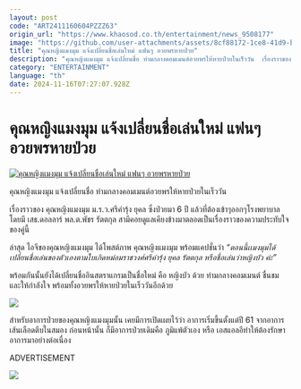 ```yaml
---
layout: post
code: "ART2411160604PZZZ63"
origin_url: "https://www.khaosod.co.th/entertainment/news_9508177"
image: "https://github.com/user-attachments/assets/8cf88172-1ce8-41d9-be1d-5edf8bc0de08"
title: "คุณหญิงแมงมุม แจ้งเปลี่ยนชื่อเล่นใหม่ แฟนๆ อวยพรหายป่วย"
description: "คุณหญิงแมงมุม แจ้งเปลี่ยนชื่อ ท่ามกลางคอมเมนต์อวยพรให้หายป่วยในเร็ววัน  เรื่องราวของ คุณหญิงแมงมุม ม.ร.ว.ศรีคำรุ้ง ยุคล ซึ่งป่วยมา"
category: "ENTERTAINMENT"
language: "th"
date: 2024-11-16T07:27:07.928Z
---
```


# คุณหญิงแมงมุม แจ้งเปลี่ยนชื่อเล่นใหม่ แฟนๆ อวยพรหายป่วย

[![คุณหญิงแมงมุม แจ้งเปลี่ยนชื่อเล่นใหม่ แฟนๆ อวยพรหายป่วย](https://www.khaosod.co.th/wpapp/uploads/2024/11/kunyingbua-2.jpg "คุณหญิงแมงมุม แจ้งเปลี่ยนชื่อเล่นใหม่ แฟนๆ อวยพรหายป่วย")](https://www.khaosod.co.th/wpapp/uploads/2024/11/kunyingbua-2.jpg)

คุณหญิงแมงมุม แจ้งเปลี่ยนชื่อ ท่ามกลางคอมเมนต์อวยพรให้หายป่วยในเร็ววัน

เรื่องราวของ คุณหญิงแมงมุม ม.ร.ว.ศรีคำรุ้ง ยุคล ซึ่งป่วยมา 6 ปี แล้วที่ต้องเข้าๆออกๆโรงพยาบาล โดยมี เสธ.ดอลลาร์ พล.ต.พัชร รัตตกุล สามีคอยดูแลเคียงข้างมาตลอดเป็นเรื่องราวของความประทับใจของคู่นี้

​ล่าสุด ไอจีของคุณหญิงแมงมุม ได้โพสต์ภาพ คุณหญิงแมงมุม พร้อมแคปชั่นว่า _“ตอนนี้เเมงมุมได้เปลี่ยนชื่อเล่นของตัวเองตามใบเกิดหม่อมราชวงศ์ศรีคำรุ้ง ยุคล รัตตกุล หรือชื่อเล่นว่าหญิงบัว ค่ะ”_

พร้อมกันนั้นยังได้เปลี่ยนชื่ออินสตราแกรมเป็นชื่อใหม่ คือ หญิงบัว ด้วย ท่ามกลางคอมเมนต์ ชื่นชม และให้กำลังใจ พร้อมทั้งอวยพรให้หายป่วยในเร็ววันอีกด้วย

[![](https://www.khaosod.co.th/wpapp/uploads/2024/11/mmue.jpg)](https://www.khaosod.co.th/wpapp/uploads/2024/11/mmue.jpg)

สำหรับอาการป่วยของคุณหญิงแมงมุมนั้น เคยมีการเปิดเผยไว้ว่า อาการเริ่มขึ้นตั้งแต่ปี 61 จากอาการเส้นเลือดตีบในสมอง ก่อนหน้านั้น ก็มีอาการป่วยเดิมคือ ภูมิแพ้ตัวเอง หรือ เอสแอลอี ​​ทำให้ต้องรักษาอาการมาอย่างต่อเนื่อง

ADVERTISEMENT

[![](https://www.khaosod.co.th/wpapp/uploads/2024/11/jgwujrugf.jpg)](https://www.khaosod.co.th/wpapp/uploads/2024/11/jgwujrugf.jpg)